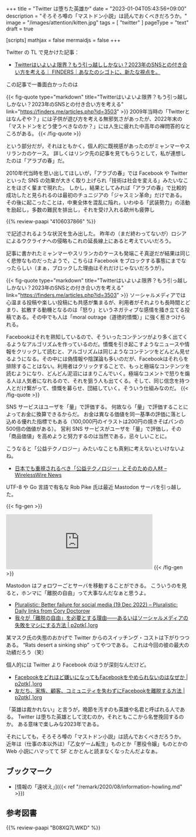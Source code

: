 +++
title = "Twitter は堕ちた英雄か"
date =  "2023-01-04T05:43:56+09:00"
description = "そろそろ噂の「マストドン小説」は読んでおくべきだろうか。"
image = "/images/attention/kitten.jpg"
tags = [ "twitter" ]
pageType = "text"
draft = true

[scripts]
  mathjax = false
  mermaidjs = false
+++

Twitter の TL で見かけた記事：

- [Twitterはいよいよ限界？もう引っ越ししかない？2023年のSNSとの付き合い方を考える｜ FINDERS｜あなたのシゴトに、新たな視点を。](https://finders.me/articles.php?id=3503)

この記事で一番面白かったのは

{{< fig-quote type="markdown" title="Twitterはいよいよ限界？もう引っ越ししかない？2023年のSNSとの付き合い方を考える" link="https://finders.me/articles.php?id=3503" >}}
2009年当時の「Twitterとはなんぞや？」には子供が遊び方を考える無邪気さがあったが、2022年末の「マストドンをどう使うべきなのか？」には人生に疲れた中高年の禅問答的なところがある。
{{< /fig-quote >}}

という部分だが，それはともかく，個人的に既視感があったのがミャンマーやスリランカのケース。
詳しくはリンク先の記事を見てもらうとして，私が連想したのは「アラブの春」だ。

2010年代当時を思い出してほしいが，「アラブの春」では Facebook や Twitter といった SNS の効果が大きく取り上げられ「技術は社会を変える」みたいなことをほざく輩まで現れた。
しかし，結果としてみれば「アラブの春」で比較的成功したと見られるのは最初のチュニジアの「ジャスミン革命」だけである。
その後に起こったことは，中東全体を混乱に陥れ，いわゆる「武装勢力」の活動を励起し，多数の難民を排出し，それを受け入れる欧州も疲弊し

{{% review-paapi "4106037866" %}} <!-- サイクス=ピコ協定 百年の呪縛 -->

で記述されるような状況を生み出した。
昨年の（まだ終わってないが）ロシアによるウクライナへの侵略もこれの延長線上にあると考えていいだろう。

記事に書かれたミャンマーやスリランカのケースも発端こそ真逆だが結果は同じく悲惨なものだったようで，こちらは Facebook をブロックする事態にまでなったらしい（まぁ，ブロックした理由はそれだけじゃないだろうが）。

{{< fig-quote type="markdown" title="Twitterはいよいよ限界？もう引っ越ししかない？2023年のSNSとの付き合い方を考える" link="https://finders.me/articles.php?id=3503" >}}
ソーシャルメディアでは心温まる投稿や楽しい投稿にも共感が集まるが、利用者がそれよりも長時間とどまり、拡散する動機となるのは「怒り」というネガティブな感情を掻き立てる投稿である。その中でも人は「moral outrage（道徳的憤慨）」に強く惹きつけられる。

Facebookはそれを熟知しているので、そういったコンテンツがより多く出てくるようなアルゴリズムを作っているのだ。憤慨を引き起こすようなニュースや情報をクリックして読むと、アルゴリズムは同じようなコンテンツをどんどん見せるようになる。その中には偽情報や陰謀論も多いのだが、Facebookはそれらを排除することはない。利用者はクリックすることで、もっと極端なコンテンツを読むようになり、どんどん泥沼にはまりこんでいく。極端なコメントで怒りを煽る人は人気者になれるので、それを狙う人も出てくる。そして、同じ信念を持つ人とだけ繋がって、憤慨を募らせ、団結していく。そういう仕組みなのだ。 
{{< /fig-quote >}}

SNS サービスはユーザを「量」で評価する。
何故なら「量」で評価することによってお金に換算できるからだ。
お金は異なる価値を同一基準の評価に落とし込める優れた指標でもある（100,000円のイラストは200円の焼きそばパンの500倍の価値がある）。
営利 SNS サービスがユーザを「量」で評価し，その「商品価値」を高めようと努力するのは当然である，忌々しいことに。

こうなると「公益テクノロジー」みたいなことも真剣に考えないといけないよね。

- [日本でも重視されるべき「公益テクノロジー」とそのための人材 – WirelessWire News](https://wirelesswire.jp/2022/10/83279/)

UTF-8 や Go 言語で有名な Rob Pike 氏は最近 Mastodon サーバを引っ越した。

{{< fig-gen >}}
<iframe src="https://hachyderm.io/@robpike/109617893387031976/embed" class="mastodon-embed" style="max-width: 100%; border: 0" width="400" allowfullscreen="allowfullscreen"></iframe>
{{< /fig-gen >}}

Mastodon はフォロワーごとサーバを移動することができる。
こういうのを見ると，ホンマに「離脱の自由」って大事なんだなぁと思うよ。

- [Pluralistic: Better failure for social media (19 Dec 2022) – Pluralistic: Daily links from Cory Doctorow](https://pluralistic.net/2022/12/19/better-failure/)
- [我々が「離脱の自由」を必要とする理由――あるいはソーシャルメディアの失敗をマシにする方法 | p2ptk[.]org](https://p2ptk.org/freedom-of-speech/4214)

某マスク氏の失態のおかげで Twitter からのスイッチング・コストは下がりつつある。
“Rats desert a sinking ship” ってやつである。
これは今回の彼の最大の功績だろう（笑）

個人的には Twitter より Facebook のほうが深刻なんだけど。

- [Facebookをどれほど嫌いになってもFacebookをやめられないのはなぜか | p2ptk[.]org](https://p2ptk.org/monopoly/antitrust/4231)
- [友だち、家族、顧客、コミュニティを失わずにFacebookを離脱する方法 | p2ptk[.]org](https://p2ptk.org/monopoly/antitrust/4226)

「英雄は裁かれない」と言うが，晩節を汚すのも英雄や名君と呼ばれる人である。
Twitter は堕ちた英雄として沈むのか，それともここから名誉挽回するのか。
ある意味で楽しみな2023年である。

それにしても，そろそろ噂の「マストドン小説」は読んでおくべきだろうか。
近年は（仕事の本以外は）「乙女ゲーム転生」ものとか「悪役令嬢」ものとかの Web 小説にハマってて SF とかとんと読まなくなったんだよなぁ。

## ブックマーク

- [情報の「遠吠え」]({{< ref "/remark/2020/08/information-howling.md" >}})

## 参考図書

{{% review-paapi "B08XQ7LWKD" %}} <!-- ハロー・ワールド -->
